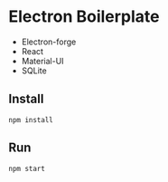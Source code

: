 # Electron Boilerplate
- Electron-forge
- React
- Material-UI
- SQLite

## Install
`npm install`

## Run
`npm start`
